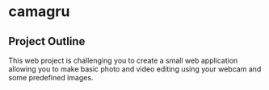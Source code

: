 # camagru

## Project Outline

This web project is challenging you to create a small web application allowing you to
make basic photo and video editing using your webcam and some predefined images.